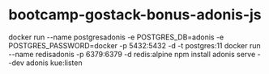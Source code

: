 # bootcamp-gostack-bonus-adonis-js

docker run --name postgresadonis -e POSTGRES_DB=adonis -e POSTGRES_PASSWORD=docker -p 5432:5432 -d -t postgres:11
docker run --name redisadonis -p 6379:6379 -d redis:alpine
npm install
adonis serve --dev
adonis kue:listen
